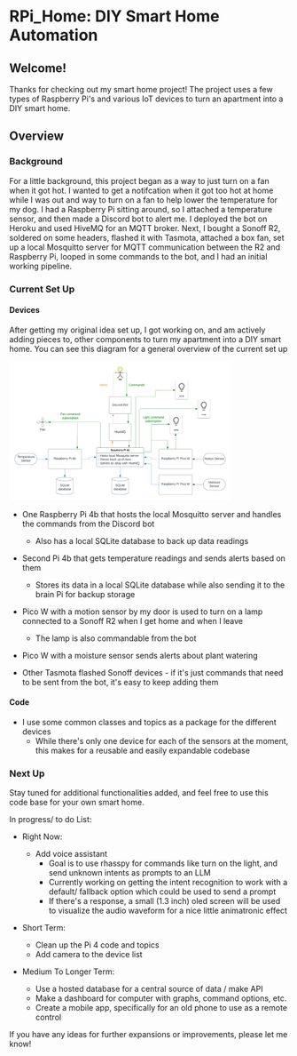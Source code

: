 # RPi_Home: DIY Smart Home Automation

## Welcome!

Thanks for checking out my smart home project! The project uses a few types of Raspberry Pi's and various IoT devices to turn an apartment into a DIY smart home.

## Overview 

### Background
For a little background, this project began as a way to just turn on a fan when it got hot. I wanted to get a notifcation when it got too hot at home while I was out and way to turn on a fan to help lower the temperature for my dog. I had a Raspberry Pi sitting around, so I attached a temperature sensor, and then made a Discord bot to alert me. I deployed the bot on Heroku and used HiveMQ for an MQTT broker. Next, I bought a Sonoff R2, soldered on some headers, flashed it with Tasmota, attached a box fan, set up a local Mosquitto server for MQTT communication between the R2 and Raspberry Pi, looped in some commands to the bot, and I had an initial working pipeline. 

### Current Set Up

#### Devices
After getting my original idea set up, I got working on, and am actively adding pieces to, other components to turn my apartment into a DIY smart home. You can see this diagram for a general overview of the current set up

<img src="res/diagram.png" width="400" height="250" title="Current Set Up">

 - One Raspberry Pi 4b that hosts the local Mosquitto server and handles the commands from the Discord bot
    - Also has a local SQLite database to back up data readings


- Second Pi 4b that gets temperature readings and sends alerts based on them
    - Stores its data in a local SQLite database while also sending it to the brain Pi for backup storage


- Pico W with a motion sensor by my door is used to turn on a lamp connected to a Sonoff R2 when I get home and when I leave
    - The lamp is also commandable from the bot

- Pico W with a moisture sensor sends alerts about plant watering

- Other Tasmota flashed Sonoff devices - if it's just commands that need to be sent from the bot, it's easy to keep adding them

#### Code
- I use some common classes and topics as a package for the different devices
    - While there's only one device for each of the sensors at the moment, this makes for a reusable and easily expandable codebase

### Next Up
Stay tuned for additional functionalities added, and feel free to use this code base for your own smart home.

In progress/ to do List:
- Right Now:
    - Add voice assistant
       - Goal is to use rhasspy for commands like turn on the light, and send unknown intents as prompts to an LLM
       - Currently working on getting the intent recognition to work with a default/ fallback option which could be used to send a prompt
       - If there's a response, a small (1.3 inch) oled screen will be used to visualize the audio waveform for a nice little animatronic effect

- Short Term:
    - Clean up the Pi 4 code and topics
    - Add camera to the device list
    
- Medium To Longer Term:
    - Use a hosted database for a central source of data / make API
    - Make a dashboard for computer with graphs, command options, etc.
    - Create a mobile app, specifically for an old phone to use as a remote control


If you have any ideas for further expansions or improvements, please let me know!
